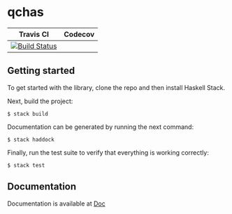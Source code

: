 # qchas

| Travis CI                                                                                                                                     | Codecov                                                                                                                                              |
|-----------------------------------------------------------------------------------------------------------------------------------------------|------------------------------------------------------------------------------------------------------------------------------------------------------|
| [![Build Status](https://travis-ci.org/ardeleanasm/qchas.svg?branch=master)](https://travis-ci.org/ardeleanasm/qchas) |  |


## Getting started

To get started with the library, clone the repo and then install Haskell Stack.

Next, build the project:

```
$ stack build

```
Documentation can be generated by running the next command:

```
$ stack haddock

```

Finally, run the test suite to verify that everything is working correctly:

```
$ stack test
```

## Documentation

Documentation is available at [Doc](https://ardeleanasm.github.io/qchas/)
